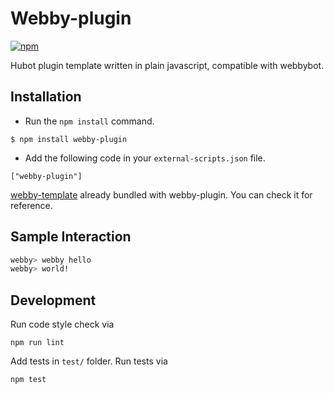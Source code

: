 Webby-plugin
============
[![npm](https://img.shields.io/npm/v/webby-plugin.svg)](https://www.npmjs.com/package/webby-plugin)

Hubot plugin template written in plain javascript, compatible with webbybot.

## Installation

* Run the `npm install` command.

```
$ npm install webby-plugin
```

* Add the following code in your `external-scripts.json` file.

```
["webby-plugin"]
```

[webby-template](https://github.com/gasolin/webby-template) already bundled with webby-plugin. You can check it for reference.

## Sample Interaction

```sh
webby> webby hello
webby> world!
```

## Development

Run code style check via

```
npm run lint
```

Add tests in `test/` folder. Run tests via

```
npm test
```
